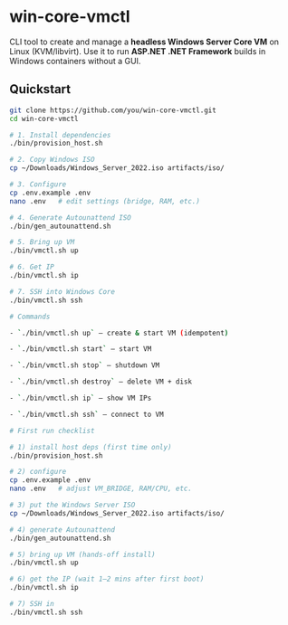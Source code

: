 # win-core-vmctl

CLI tool to create and manage a **headless Windows Server Core VM** on Linux (KVM/libvirt).
Use it to run **ASP.NET .NET Framework** builds in Windows containers without a GUI.

## Quickstart

```bash
git clone https://github.com/you/win-core-vmctl.git
cd win-core-vmctl

# 1. Install dependencies
./bin/provision_host.sh

# 2. Copy Windows ISO
cp ~/Downloads/Windows_Server_2022.iso artifacts/iso/

# 3. Configure
cp .env.example .env
nano .env   # edit settings (bridge, RAM, etc.)

# 4. Generate Autounattend ISO
./bin/gen_autounattend.sh

# 5. Bring up VM
./bin/vmctl.sh up

# 6. Get IP
./bin/vmctl.sh ip

# 7. SSH into Windows Core
./bin/vmctl.sh ssh

# Commands

- `./bin/vmctl.sh up` — create & start VM (idempotent)

- `./bin/vmctl.sh start` — start VM

- `./bin/vmctl.sh stop` — shutdown VM

- `./bin/vmctl.sh destroy` — delete VM + disk

- `./bin/vmctl.sh ip` — show VM IPs

- `./bin/vmctl.sh ssh` — connect to VM

# First run checklist

# 1) install host deps (first time only)
./bin/provision_host.sh

# 2) configure
cp .env.example .env
nano .env   # adjust VM_BRIDGE, RAM/CPU, etc.

# 3) put the Windows Server ISO
cp ~/Downloads/Windows_Server_2022.iso artifacts/iso/

# 4) generate Autounattend
./bin/gen_autounattend.sh

# 5) bring up VM (hands-off install)
./bin/vmctl.sh up

# 6) get the IP (wait 1–2 mins after first boot)
./bin/vmctl.sh ip

# 7) SSH in
./bin/vmctl.sh ssh

